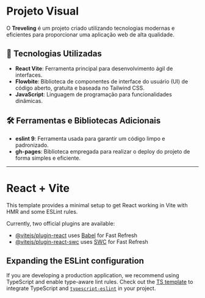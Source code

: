 # Projeto Visual

O **Treveling** é um projeto criado utilizando tecnologias modernas e eficientes para proporcionar uma aplicação web de alta qualidade.

## 🚀 Tecnologias Utilizadas

- **React Vite**: Ferramenta principal para desenvolvimento ágil de interfaces.
- **Flowbite**: Biblioteca de componentes de interface do usuário (UI) de código aberto, gratuita e baseada no Tailwind CSS.
- **JavaScript**: Linguagem de programação para funcionalidades dinâmicas.

## 🛠️ Ferramentas e Bibliotecas Adicionais

- **eslint 9**: Ferramenta usada para garantir um código limpo e padronizado.
- **gh-pages**: Biblioteca empregada para realizar o deploy do projeto de forma simples e eficiente.

---

# React + Vite

This template provides a minimal setup to get React working in Vite with HMR and some ESLint rules.

Currently, two official plugins are available:

- [@vitejs/plugin-react](https://github.com/vitejs/vite-plugin-react/blob/main/packages/plugin-react/README.md) uses [Babel](https://babeljs.io/) for Fast Refresh
- [@vitejs/plugin-react-swc](https://github.com/vitejs/vite-plugin-react-swc) uses [SWC](https://swc.rs/) for Fast Refresh

## Expanding the ESLint configuration

If you are developing a production application, we recommend using TypeScript and enable type-aware lint rules. Check out the [TS template](https://github.com/vitejs/vite/tree/main/packages/create-vite/template-react-ts) to integrate TypeScript and [`typescript-eslint`](https://typescript-eslint.io) in your project.
